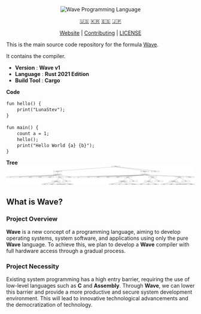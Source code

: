 <div align="center">
  <picture>
    <img alt="Wave Programming Language"
         src="https://wave-lang.dev/assets/img/features/wave.png"
         width="50%">
  </picture>

[🇺🇸][ENGLISH] [🇰🇷][KOREAN] [🇪🇸][SPANISH] [🇯🇵][JAPANESE]

[Website][Wave] | [Contributing] | [LICENSE]

</div>

This is the main source code repository for the formula [Wave]. 

It contains the compiler.

[Wave]: https://www.wave-lang.dev
[Contributing]: CONTRIBUTING.md
[LICENSE]: LICENSE

[KOREAN]: .github/readme/KOREAN.md
[ENGLISH]: README.md
[SPANISH]: .github/readme/SPANISH.md
[JAPANESE]: .github/readme/JAPANESE.md

- **Version** : **Wave v1**
- **Language** : **Rust 2021 Edition**
- **Build Tool** : **Cargo**

**Code**

```wave
fun hello() {
    print("LunaStev");
}

fun main() {
    count a = 1;
    hello();
    print("Hello World {a} {b}");
}
```

**Tree**
![Tree](.github/readme/wavetree.svg)

## What is Wave?

### Project Overview

**Wave** is a new concept of a programming language, aiming to develop operating systems, system software, and applications using only the pure **Wave** language. 
To achieve this, we plan to develop a **Wave** compiler with full hardware access through a gradual process.

### Project Necessity

Existing system programming has a high entry barrier, requiring the use of low-level languages such as **C** and **Assembly**. 
Through **Wave**, we can lower this barrier and provide a more productive and secure system development environment. 
This will lead to innovative technological advancements and the democratization of technology.